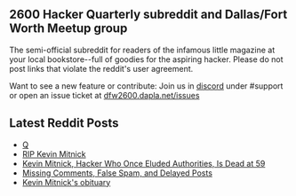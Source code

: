 ## 2600 Hacker Quarterly subreddit and Dallas/Fort Worth Meetup group
The semi-official subreddit for readers of the infamous little magazine at your local bookstore--full of goodies for the aspiring hacker. Please do not post links that violate the reddit's user agreement.

Want to see a new feature or contribute: 
Join us in [discord](https://dfw2600.dapla.net/chat) under #support or open an issue ticket at [dfw2600.dapla.net/issues](https://dfw2600.dapla.net/issues)

## Latest Reddit Posts
<!-- BLOG-POST-LIST:START -->
- [Q](https://www.reddit.com/r/2600/comments/156bgle/q/)
- [RIP Kevin Mitnick](https://www.reddit.com/r/2600/comments/155g2oq/rip_kevin_mitnick/)
- [Kevin Mitnick, Hacker Who Once Eluded Authorities, Is Dead at 59](https://www.reddit.com/r/2600/comments/155d3v4/kevin_mitnick_hacker_who_once_eluded_authorities/)
- [Missing Comments, False Spam, and Delayed Posts](https://www.reddit.com/r/2600/comments/154xm3n/missing_comments_false_spam_and_delayed_posts/)
- [Kevin Mitnick's obituary](https://www.reddit.com/r/2600/comments/154j77q/kevin_mitnicks_obituary/)
<!-- BLOG-POST-LIST:END -->

